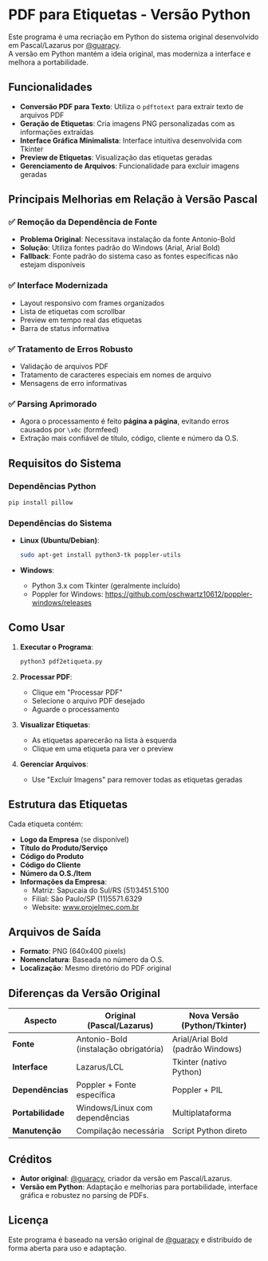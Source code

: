 # PDF para Etiquetas - Versão Python

Este programa é uma recriação em Python do sistema original desenvolvido em Pascal/Lazarus por [@guaracy](https://github.com/guaracy).  
A versão em Python mantém a ideia original, mas moderniza a interface e melhora a portabilidade.

## Funcionalidades

- **Conversão PDF para Texto**: Utiliza o `pdftotext` para extrair texto de arquivos PDF
- **Geração de Etiquetas**: Cria imagens PNG personalizadas com as informações extraídas
- **Interface Gráfica Minimalista**: Interface intuitiva desenvolvida com Tkinter
- **Preview de Etiquetas**: Visualização das etiquetas geradas
- **Gerenciamento de Arquivos**: Funcionalidade para excluir imagens geradas

## Principais Melhorias em Relação à Versão Pascal

### ✅ Remoção da Dependência de Fonte
- **Problema Original**: Necessitava instalação da fonte Antonio-Bold
- **Solução**: Utiliza fontes padrão do Windows (Arial, Arial Bold)
- **Fallback**: Fonte padrão do sistema caso as fontes específicas não estejam disponíveis

### ✅ Interface Modernizada
- Layout responsivo com frames organizados
- Lista de etiquetas com scrollbar
- Preview em tempo real das etiquetas
- Barra de status informativa

### ✅ Tratamento de Erros Robusto
- Validação de arquivos PDF
- Tratamento de caracteres especiais em nomes de arquivo
- Mensagens de erro informativas

### ✅ Parsing Aprimorado
- Agora o processamento é feito **página a página**, evitando erros causados por `\x0c` (formfeed)
- Extração mais confiável de título, código, cliente e número da O.S.

## Requisitos do Sistema

### Dependências Python
```bash
pip install pillow
```

### Dependências do Sistema
- **Linux (Ubuntu/Debian)**:
  ```bash
  sudo apt-get install python3-tk poppler-utils
  ```

- **Windows**:
  - Python 3.x com Tkinter (geralmente incluído)
  - Poppler for Windows: https://github.com/oschwartz10612/poppler-windows/releases

## Como Usar

1. **Executar o Programa**:
   ```bash
   python3 pdf2etiqueta.py
   ```

2. **Processar PDF**:
   - Clique em "Processar PDF"
   - Selecione o arquivo PDF desejado
   - Aguarde o processamento

3. **Visualizar Etiquetas**:
   - As etiquetas aparecerão na lista à esquerda
   - Clique em uma etiqueta para ver o preview

4. **Gerenciar Arquivos**:
   - Use "Excluir Imagens" para remover todas as etiquetas geradas

## Estrutura das Etiquetas

Cada etiqueta contém:
- **Logo da Empresa** (se disponível)
- **Título do Produto/Serviço**
- **Código do Produto**
- **Código do Cliente**
- **Número da O.S./Item**
- **Informações da Empresa**:
  - Matriz: Sapucaia do Sul/RS (51)3451.5100
  - Filial: São Paulo/SP (11)5571.6329
  - Website: www.projelmec.com.br

## Arquivos de Saída

- **Formato**: PNG (640x400 pixels)
- **Nomenclatura**: Baseada no número da O.S.
- **Localização**: Mesmo diretório do PDF original

## Diferenças da Versão Original

| Aspecto | Original (Pascal/Lazarus) | Nova Versão (Python/Tkinter) |
|---------|---------------------------|------------------------------|
| **Fonte** | Antonio-Bold (instalação obrigatória) | Arial/Arial Bold (padrão Windows) |
| **Interface** | Lazarus/LCL | Tkinter (nativo Python) |
| **Dependências** | Poppler + Fonte específica | Poppler + PIL |
| **Portabilidade** | Windows/Linux com dependências | Multiplataforma |
| **Manutenção** | Compilação necessária | Script Python direto |

## Créditos

- **Autor original**: [@guaracy](https://github.com/guaracy), criador da versão em Pascal/Lazarus.  
- **Versão em Python**: Adaptação e melhorias para portabilidade, interface gráfica e robustez no parsing de PDFs.

## Licença

Este programa é baseado na versão original de [@guaracy](https://github.com/guaracy) e distribuído de forma aberta para uso e adaptação.
